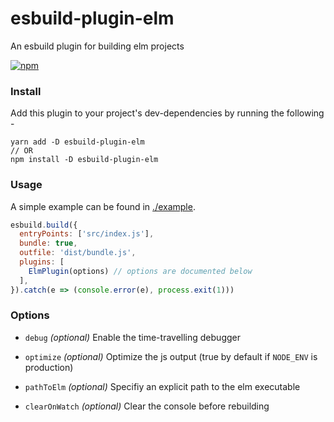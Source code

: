 # esbuild-plugin-elm
An esbuild plugin for building elm projects

[![npm](https://img.shields.io/npm/v/esbuild-plugin-elm?color=%2351e980&style=flat-square)](https://www.npmjs.com/package/esbuild-plugin-elm)



### Install
Add this plugin to your project's dev-dependencies by running the following -

```
yarn add -D esbuild-plugin-elm
// OR
npm install -D esbuild-plugin-elm
```


### Usage

A simple example can be found in [./example](https://github.com/phenax/esbuild-plugin-elm/tree/main/example).

```js
esbuild.build({
  entryPoints: ['src/index.js'],
  bundle: true,
  outfile: 'dist/bundle.js',
  plugins: [
    ElmPlugin(options) // options are documented below
  ],
}).catch(e => (console.error(e), process.exit(1)))
```


### Options

* `debug` *(optional)*
  Enable the time-travelling debugger

* `optimize` *(optional)*
  Optimize the js output (true by default if `NODE_ENV` is production)

* `pathToElm` *(optional)*
  Specifiy an explicit path to the elm executable

* `clearOnWatch` *(optional)*
  Clear the console before rebuilding
